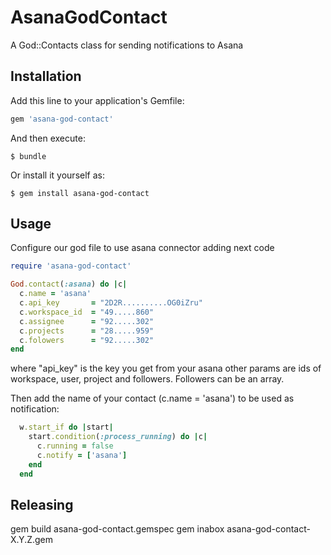 # AsanaGodContact

A God::Contacts class for sending notifications to Asana

## Installation

Add this line to your application's Gemfile:

```ruby
gem 'asana-god-contact'
```

And then execute:

    $ bundle

Or install it yourself as:

    $ gem install asana-god-contact

## Usage

Configure our god file to use asana connector adding next code
```ruby
require 'asana-god-contact'

God.contact(:asana) do |c|
  c.name = 'asana'
  c.api_key       = "2D2R..........OG0iZru"
  c.workspace_id  = "49.....860"
  c.assignee      = "92.....302"
  c.projects      = "28.....959"
  c.folowers      = "92.....302"
end
```
where "api_key" is the key you get from your asana
other params are ids of workspace, user, project and followers. Followers can be an array.

 Then add the name of your contact (c.name = 'asana') to be used as notification:

```ruby
  w.start_if do |start|
    start.condition(:process_running) do |c|
      c.running = false
      c.notify = ['asana']
    end
  end
  ```
## Releasing

  gem build asana-god-contact.gemspec
  gem inabox asana-god-contact-X.Y.Z.gem

